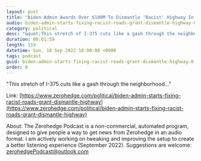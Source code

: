 ```yaml
---
layout: post
title: "Biden Admin Awards Over $100M To Dismantle 'Racist' Highway In Detroit"
audio: biden-admin-starts-fixing-racist-roads-grant-dismantle-highway-0
category: political
desc: "&quot;This stretch of I-375 cuts like a gash through the neighborhood...&quot;"
duration: 00:01:59
length: 119
datetime: Sun, 18 Sep 2022 18:00:00 +0000
tags: podcast
guid: biden-admin-starts-fixing-racist-roads-grant-dismantle-highway-0
order: 0
---
```

&quot;This stretch of I-375 cuts like a gash through the neighborhood...&quot;

Link: [https://www.zerohedge.com/political/biden-admin-starts-fixing-racist-roads-grant-dismantle-highway](https://www.zerohedge.com/political/biden-admin-starts-fixing-racist-roads-grant-dismantle-highway)

About: The Zerohedge Podcast is a non-commercial, automated program, designed to give people a way to get news from Zerohedge in an audio format.  I am actively working on tweaking and improving the setup to create a better listening experience (September 2022).  Suggestions are welcome: [zerohedgePodcast@outlook.com](mailto:zerohedgePodcast@outlook.com)